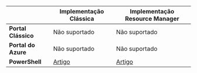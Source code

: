 |  | **Implementação Clássica** | **Implementação Resource Manager** |
| --- | --- | --- |
| **Portal Clássico** |Não suportado |Não suportado |
| **Portal do Azure** |Não suportado |Não suportado |
| **PowerShell** |[Artigo](../articles/expressroute/expressroute-howto-coexist-classic.md) |[Artigo](../articles/expressroute/expressroute-howto-coexist-resource-manager.md) |

